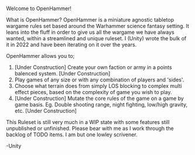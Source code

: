 Welcome to OpenHammer!

What is OpenHammer?
OpenHammer is a miniature agnostic tabletop wargame rules set based around the Warhammer science fantasy setting. 
It leans into the fluff in order to give us all the wargame we have always wanted, within a streamlined and unique ruleset.
I (Unity) wrote the bulk of it in 2022 and have been iterating on it over the years.

OpenHammer allows you to;
1. [Under Construction] Create your own faction or army in a points balenced system. [Under Construction]
2. Play games of any size or with any combination of players and 'sides'.
3. Choose what terrain does from simply LOS blocking to complex multi effect pieces, based on the complexity of game you wish to play.
4. [Under Construction] Mutate the core rules of the game on a game by game basis. Eg. Double shooting range, night fighting, low/high gravity, etc. [Under Construction]

This Ruleset is still very much in a WIP state with some features still unpublished or unfinished. Please bear with me as I work through the backlog of TODO items. 
I am but one lowley scrivener.

-Unity
